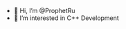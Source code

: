 - 👋 Hi, I’m @ProphetRu
- 👀 I’m interested in C++ Development

<!---
ProphetRu/ProphetRu is a ✨ special ✨ repository because its `README.md` (this file) appears on your GitHub profile.
You can click the Preview link to take a look at your changes.
--->
